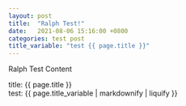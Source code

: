 ```yaml
---
layout: post
title:  "Ralph Test!"
date:   2021-08-06 15:16:00 +0800
categories: test post
title_variable: "test {{ page.title }}"
---
```


Ralph Test Content

title: {{ page.title }}    
test: {{ page.title_variable | markdownify | liquify }}    
<!--more-->

